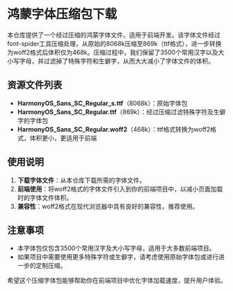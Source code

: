 # 鸿蒙字体压缩包下载

本仓库提供了一个经过压缩的鸿蒙字体文件，适用于前端开发。该字体文件经过font-spider工具压缩处理，从原始的8068k压缩至869k（ttf格式），进一步转换为woff2格式后体积仅为468k。压缩过程中，我们保留了3500个常用汉字以及大小写字母，并过滤掉了特殊字符和生僻字，从而大大减小了字体文件的体积。

## 资源文件列表

- **HarmonyOS_Sans_SC_Regular_s.ttf**（8068k）：原始字体包
- **HarmonyOS_Sans_SC_Regular.ttf**（869k）：经过压缩过滤特殊字符及生僻字的字体包
- **HarmonyOS_Sans_SC_Regular.woff2**（468k）：ttf格式转换为woff2格式，体积更小，更适用于前端

## 使用说明

1. **下载字体文件**：从本仓库下载所需的字体文件。
2. **前端使用**：将woff2格式的字体文件引入到你的前端项目中，以减小页面加载时的字体文件体积。
3. **兼容性**：woff2格式在现代浏览器中具有良好的兼容性，推荐使用。

## 注意事项

- 本字体包仅包含3500个常用汉字及大小写字母，适用于大多数前端项目。
- 如果项目中需要使用更多特殊字符或生僻字，请考虑使用原始字体包或进行进一步的定制压缩。

希望这个压缩字体包能够帮助你在前端项目中优化字体加载速度，提升用户体验。
